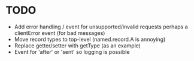 # TODO

* Add error handling / event for unsupported/invalid requests
  perhaps a clientError event (for bad messages)
* Move record types to top-level (named.record.A is annoying)
* Replace getter/setter with getType (as an example)
* Event for 'after' or 'sent' so logging is possible


